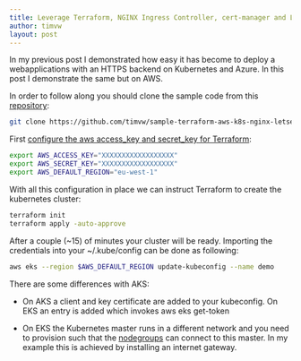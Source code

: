 ```yaml
---
title: Leverage Terraform, NGINX Ingress Controller, cert-manager and Let's Encrypt to quickly create a Kubernetes cluster on AWS.
author: timvw
layout: post
---
```

In my previous post I demonstrated how easy it has become to deploy a webapplications with an HTTPS backend on Kubernetes and Azure. In this post I demonstrate the same but on AWS.

In order to follow along you should clone the sample code from this [repository](https://github.com/timvw/sample-terraform-aws-k8s-nginx-letsencrypt):

```bash
git clone https://github.com/timvw/sample-terraform-aws-k8s-nginx-letsencrypt
```

First [configure the aws access_key and secret_key for Terraform](hhttps://www.terraform.io/docs/providers/aws/index.html):

```bash
export AWS_ACCESS_KEY="XXXXXXXXXXXXXXXXXX"
export AWS_SECRET_KEY="XXXXXXXXXXXXXXXXXX"
export AWS_DEFAULT_REGION="eu-west-1"
```

With all this configuration in place we can instruct Terraform to create the kubernetes cluster:

```bash
terraform init
terraform apply -auto-approve
```

After a couple (~15) of minutes your cluster will be ready. Importing the credentials into your ~/.kube/config can be done as following:

```bash
aws eks --region $AWS_DEFAULT_REGION update-kubeconfig --name demo
```

There are some differences with AKS:

* On AKS a client and key certificate are added to your kubeconfig. On EKS an entry is added which invokes aws eks get-token

* On EKS the Kubernetes master runs in a different network and you need to provision such that the [nodegroups](https://docs.aws.amazon.com/eks/latest/userguide/managed-node-groups.html) can connect to this master. In my example this is achieved by installing an internet gateway.